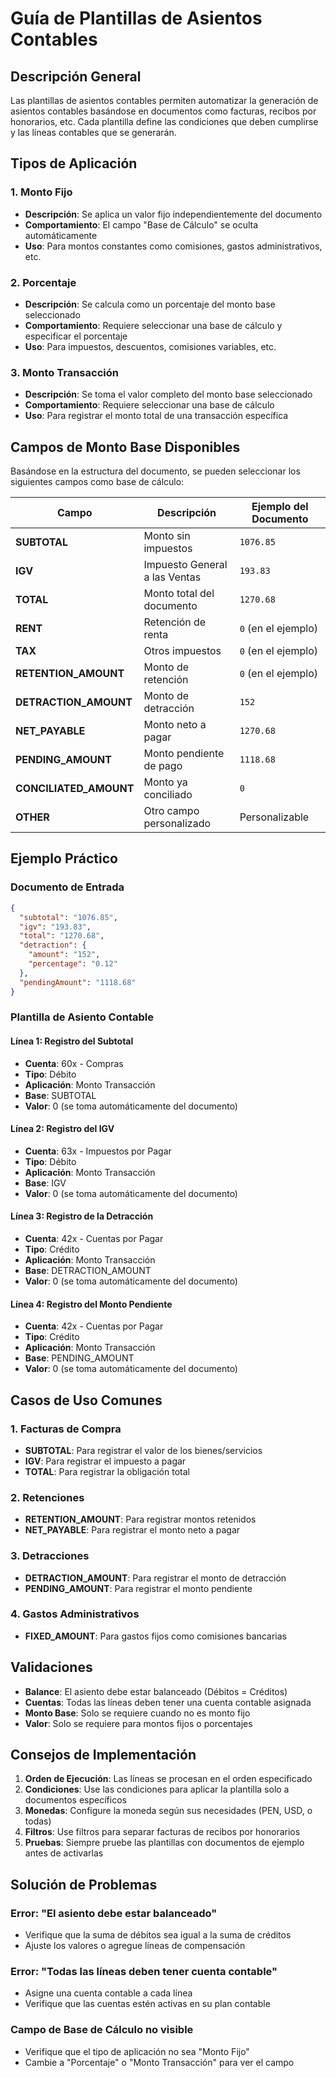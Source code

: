 # Guía de Plantillas de Asientos Contables

## Descripción General

Las plantillas de asientos contables permiten automatizar la generación de asientos contables basándose en documentos como facturas, recibos por honorarios, etc. Cada plantilla define las condiciones que deben cumplirse y las líneas contables que se generarán.

## Tipos de Aplicación

### 1. Monto Fijo
- **Descripción**: Se aplica un valor fijo independientemente del documento
- **Comportamiento**: El campo "Base de Cálculo" se oculta automáticamente
- **Uso**: Para montos constantes como comisiones, gastos administrativos, etc.

### 2. Porcentaje
- **Descripción**: Se calcula como un porcentaje del monto base seleccionado
- **Comportamiento**: Requiere seleccionar una base de cálculo y especificar el porcentaje
- **Uso**: Para impuestos, descuentos, comisiones variables, etc.

### 3. Monto Transacción
- **Descripción**: Se toma el valor completo del monto base seleccionado
- **Comportamiento**: Requiere seleccionar una base de cálculo
- **Uso**: Para registrar el monto total de una transacción específica

## Campos de Monto Base Disponibles

Basándose en la estructura del documento, se pueden seleccionar los siguientes campos como base de cálculo:

| Campo | Descripción | Ejemplo del Documento |
|-------|-------------|----------------------|
| **SUBTOTAL** | Monto sin impuestos | `1076.85` |
| **IGV** | Impuesto General a las Ventas | `193.83` |
| **TOTAL** | Monto total del documento | `1270.68` |
| **RENT** | Retención de renta | `0` (en el ejemplo) |
| **TAX** | Otros impuestos | `0` (en el ejemplo) |
| **RETENTION_AMOUNT** | Monto de retención | `0` (en el ejemplo) |
| **DETRACTION_AMOUNT** | Monto de detracción | `152` |
| **NET_PAYABLE** | Monto neto a pagar | `1270.68` |
| **PENDING_AMOUNT** | Monto pendiente de pago | `1118.68` |
| **CONCILIATED_AMOUNT** | Monto ya conciliado | `0` |
| **OTHER** | Otro campo personalizado | Personalizable |

## Ejemplo Práctico

### Documento de Entrada
```json
{
  "subtotal": "1076.85",
  "igv": "193.83",
  "total": "1270.68",
  "detraction": {
    "amount": "152",
    "percentage": "0.12"
  },
  "pendingAmount": "1118.68"
}
```

### Plantilla de Asiento Contable

#### Línea 1: Registro del Subtotal
- **Cuenta**: 60x - Compras
- **Tipo**: Débito
- **Aplicación**: Monto Transacción
- **Base**: SUBTOTAL
- **Valor**: 0 (se toma automáticamente del documento)

#### Línea 2: Registro del IGV
- **Cuenta**: 63x - Impuestos por Pagar
- **Tipo**: Débito
- **Aplicación**: Monto Transacción
- **Base**: IGV
- **Valor**: 0 (se toma automáticamente del documento)

#### Línea 3: Registro de la Detracción
- **Cuenta**: 42x - Cuentas por Pagar
- **Tipo**: Crédito
- **Aplicación**: Monto Transacción
- **Base**: DETRACTION_AMOUNT
- **Valor**: 0 (se toma automáticamente del documento)

#### Línea 4: Registro del Monto Pendiente
- **Cuenta**: 42x - Cuentas por Pagar
- **Tipo**: Crédito
- **Aplicación**: Monto Transacción
- **Base**: PENDING_AMOUNT
- **Valor**: 0 (se toma automáticamente del documento)

## Casos de Uso Comunes

### 1. Facturas de Compra
- **SUBTOTAL**: Para registrar el valor de los bienes/servicios
- **IGV**: Para registrar el impuesto a pagar
- **TOTAL**: Para registrar la obligación total

### 2. Retenciones
- **RETENTION_AMOUNT**: Para registrar montos retenidos
- **NET_PAYABLE**: Para registrar el monto neto a pagar

### 3. Detracciones
- **DETRACTION_AMOUNT**: Para registrar el monto de detracción
- **PENDING_AMOUNT**: Para registrar el monto pendiente

### 4. Gastos Administrativos
- **FIXED_AMOUNT**: Para gastos fijos como comisiones bancarias

## Validaciones

- **Balance**: El asiento debe estar balanceado (Débitos = Créditos)
- **Cuentas**: Todas las líneas deben tener una cuenta contable asignada
- **Monto Base**: Solo se requiere cuando no es monto fijo
- **Valor**: Solo se requiere para montos fijos o porcentajes

## Consejos de Implementación

1. **Orden de Ejecución**: Las líneas se procesan en el orden especificado
2. **Condiciones**: Use las condiciones para aplicar la plantilla solo a documentos específicos
3. **Monedas**: Configure la moneda según sus necesidades (PEN, USD, o todas)
4. **Filtros**: Use filtros para separar facturas de recibos por honorarios
5. **Pruebas**: Siempre pruebe las plantillas con documentos de ejemplo antes de activarlas

## Solución de Problemas

### Error: "El asiento debe estar balanceado"
- Verifique que la suma de débitos sea igual a la suma de créditos
- Ajuste los valores o agregue líneas de compensación

### Error: "Todas las líneas deben tener cuenta contable"
- Asigne una cuenta contable a cada línea
- Verifique que las cuentas estén activas en su plan contable

### Campo de Base de Cálculo no visible
- Verifique que el tipo de aplicación no sea "Monto Fijo"
- Cambie a "Porcentaje" o "Monto Transacción" para ver el campo 